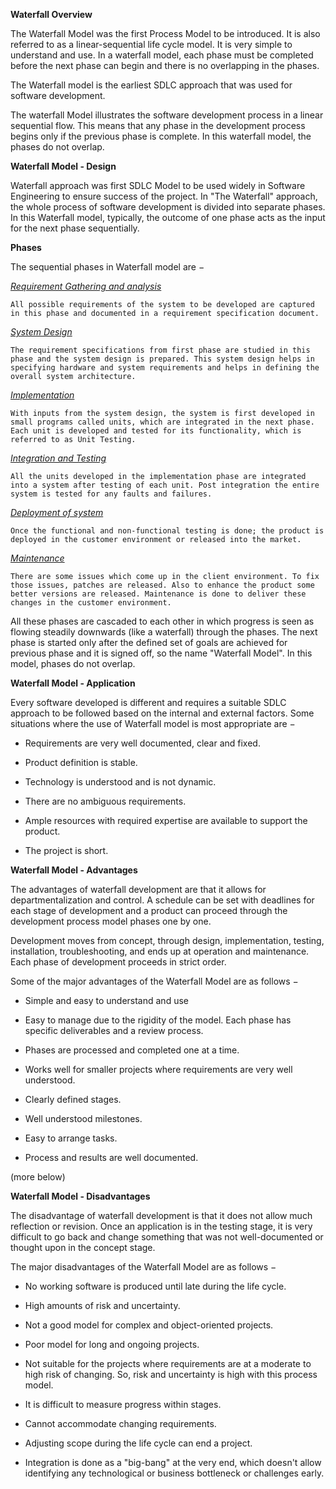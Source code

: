 **Waterfall Overview**

 

The Waterfall Model was the first Process Model to be introduced. It is also referred to as a linear-sequential life cycle model. It is very simple to understand and use. In a waterfall model, each phase must be completed before the next phase can begin and there is no overlapping in the phases.

 

The Waterfall model is the earliest SDLC approach that was used for software development.

 

The waterfall Model illustrates the software development process in a linear sequential flow. This means that any phase in the development process begins only if the previous phase is complete. In this waterfall model, the phases do not overlap.

 

 

**Waterfall Model - Design**

 

Waterfall approach was first SDLC Model to be used widely in Software Engineering to ensure success of the project. In "The Waterfall" approach, the whole process of software development is divided into separate phases. In this Waterfall model, typically, the outcome of one phase acts as the input for the next phase sequentially.

 

**Phases** 

The sequential phases in Waterfall model are −

 

_<span style="text-decoration:underline;">Requirement Gathering and analysis</span>_


    All possible requirements of the system to be developed are captured in this phase and documented in a requirement specification document.

 

_<span style="text-decoration:underline;">System Design</span>_


    The requirement specifications from first phase are studied in this phase and the system design is prepared. This system design helps in specifying hardware and system requirements and helps in defining the overall system architecture.


     

_<span style="text-decoration:underline;">Implementation</span>_


    With inputs from the system design, the system is first developed in small programs called units, which are integrated in the next phase. Each unit is developed and tested for its functionality, which is referred to as Unit Testing.

 

_<span style="text-decoration:underline;">Integration and Testing</span>_


    All the units developed in the implementation phase are integrated into a system after testing of each unit. Post integration the entire system is tested for any faults and failures.

 

_<span style="text-decoration:underline;">Deployment of system</span>_


    Once the functional and non-functional testing is done; the product is deployed in the customer environment or released into the market.


     

_<span style="text-decoration:underline;">Maintenance</span>_


    There are some issues which come up in the client environment. To fix those issues, patches are released. Also to enhance the product some better versions are released. Maintenance is done to deliver these changes in the customer environment.

 

All these phases are cascaded to each other in which progress is seen as flowing steadily downwards (like a waterfall) through the phases. The next phase is started only after the defined set of goals are achieved for previous phase and it is signed off, so the name "Waterfall Model". In this model, phases do not overlap.

 

 

**Waterfall Model - Application**

 

Every software developed is different and requires a suitable SDLC approach to be followed based on the internal and external factors. Some situations where the use of Waterfall model is most appropriate are −

 



*   Requirements are very well documented, clear and fixed.

 



*   Product definition is stable.

 



*   Technology is understood and is not dynamic.

 



*   There are no ambiguous requirements.

 



*   Ample resources with required expertise are available to support the product.

 



*   The project is short.

 

 

**Waterfall Model - Advantages**

 

The advantages of waterfall development are that it allows for departmentalization and control. A schedule can be set with deadlines for each stage of development and a product can proceed through the development process model phases one by one.

 

Development moves from concept, through design, implementation, testing, installation, troubleshooting, and ends up at operation and maintenance. Each phase of development proceeds in strict order.

 

Some of the major advantages of the Waterfall Model are as follows −

 



*   Simple and easy to understand and use

 



*   Easy to manage due to the rigidity of the model. Each phase has specific deliverables and a review process.

 



*   Phases are processed and completed one at a time.

 



*   Works well for smaller projects where requirements are very well understood.

 



*   Clearly defined stages.

 



*   Well understood milestones.

 



*   Easy to arrange tasks.

 



*   Process and results are well documented.

 

(more below)

 

**Waterfall Model - Disadvantages**

 

The disadvantage of waterfall development is that it does not allow much reflection or revision. Once an application is in the testing stage, it is very difficult to go back and change something that was not well-documented or thought upon in the concept stage.

 

The major disadvantages of the Waterfall Model are as follows −

 



*   No working software is produced until late during the life cycle.

 



*   High amounts of risk and uncertainty.

 



*   Not a good model for complex and object-oriented projects.

 



*   Poor model for long and ongoing projects.

 



*   Not suitable for the projects where requirements are at a moderate to high risk of changing. So, risk and uncertainty is high with this process model.

 



*   It is difficult to measure progress within stages.

 



*   Cannot accommodate changing requirements.

 



*   Adjusting scope during the life cycle can end a project.

 



*   Integration is done as a "big-bang" at the very end, which doesn't allow identifying any technological or business bottleneck or challenges early.
